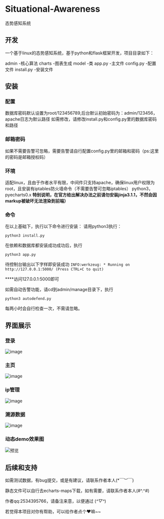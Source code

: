 # Situational-Awareness
态势感知系统

## 开发
一个基于linux的态势感知系统，基于python和flask框架开发，项目目录如下：

admin -核心算法
charts -图表生成
model -类
app.py -主文件
config.py -配置文件
install.py -安装文件

## 安装
### 配置
数据库密码默认设置为root/123456789,后台默认初始密码为：admin/123456，apache日志为默认路径
如需修改，请修改install.py和config.py里的数据库密码和路径

### 邮箱密码
如果不需要告警可忽略，需要告警请自行配置config.py里的邮箱和密码（ps:这里的密码是邮箱授权码）

### 环境
适配linux，且由于作者水平有限，中间件只支持apache，确保linux用户权限为root，且安装有iptables防火墙命令（不需要告警可忽略iptables）
python3，pyecharts0.x
**特别说明，在官方给出解决办法之前请勿安装jinja3.1.1，不然会因markup被破坏无法渲染到前端）**

### 命令
在以上基础下，执行以下命令进行安装：
请用python3执行：

`python3 install.py`

在依赖和数据库都安装成功成功后，执行

`python3 app.py`

待控制台输出以下字样即安装成功
`INFO:werkzeug: * Running on http://127.0.0.1:5000/ (Press CTRL+C to quit)`

****访问127.0.0.1:5000即可

如需自动告警功能，请cd到admin/manage目录下，执行

`python3 autodefend.py` 

每两小时会自行检查一次，不需请忽略。


## 界面展示

### 登录
![image](https://user-images.githubusercontent.com/78641812/163193263-a5f48a04-b4b0-479f-a484-1ba172139e83.png)

### 主页
![image](https://user-images.githubusercontent.com/78641812/163193478-f33ccc19-b8be-4ea4-a71a-77549f3213f3.png)

### ip管理

![image](https://user-images.githubusercontent.com/78641812/163193685-141841e4-8c3f-4dbe-8c4a-81a18f79b243.png)

### 溯源数据

![image](https://user-images.githubusercontent.com/78641812/163193967-2c4ade2b-12d3-4cc2-9139-581677ddc966.png)

### 动态demo效果图

![预览](https://user-images.githubusercontent.com/78641812/163195281-04f3d30f-4b1f-40f0-97c8-e753456f4326.gif)

## 后续和支持

如需测试数据，有bug提交，或是有建议，请联系作者本人(*￣︶￣)

静态文件可以自行去echarts-maps下载，如有需要，请联系作者本人(#^.^#)

作者qq:2534395766，请备注来意，以便通过 (*^▽^*)

若觉得本项目对你有帮助，可以给作者点个❤嘛~~

